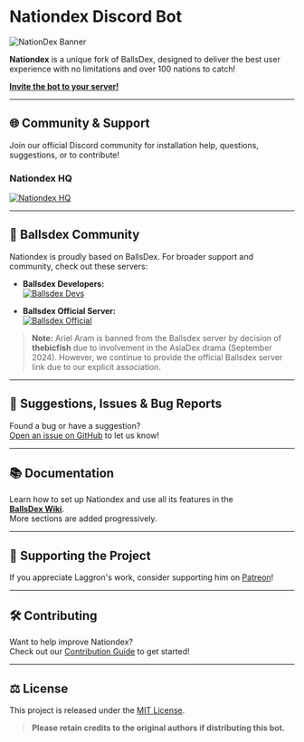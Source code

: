 # Nationdex Discord Bot

![NationDex Banner](assets/nationdex_banner.png)

**Nationdex** is a unique fork of BallsDex, designed to deliver the best user experience with no limitations and over 100 nations to catch!

[**Invite the bot to your server!**](https://discord.com/application-directory/1207017704096141312)

---

## 🌐 Community & Support

Join our official Discord community for installation help, questions, suggestions, or to contribute!

### Nationdex HQ

[![Nationdex HQ](https://discord.com/api/guilds/1118965941221466194/embed.png?style=banner2)](https://discord.gg/tKh3n5uVnm)

---

## 🤝 Ballsdex Community

Nationdex is proudly based on BallsDex. For broader support and community, check out these servers:

- **Ballsdex Developers:**  
  [![Ballsdex Devs](https://discord.com/api/guilds/1255250024741212262/embed.png?style=banner3)](https://discord.gg/PKKhee4fvy)

- **Ballsdex Official Server:**  
  [![Ballsdex Official](https://discord.com/api/guilds/1049118743101452329/embed.png?style=banner2)](https://discord.gg/tKh3n5uVnm)

> **Note:** Ariel Aram is banned from the Ballsdex server by decision of **thebicfish** due to involvement in the AsiaDex drama (September 2024). However, we continue to provide the official Ballsdex server link due to our explicit association.

---

## 🐞 Suggestions, Issues & Bug Reports

Found a bug or have a suggestion?  
[Open an issue on GitHub](../../issues) to let us know!

---

## 📚 Documentation

Learn how to set up Nationdex and use all its features in the  
[**BallsDex Wiki**](https://github.com/laggron42/BallsDex-Discordbot/wiki/).  
More sections are added progressively.

---

## 💖 Supporting the Project

If you appreciate Laggron's work, consider supporting him on [Patreon](https://patreon.com/retke)!

---

## 🛠️ Contributing

Want to help improve Nationdex?  
Check out our [Contribution Guide](CONTRIBUTING.md) to get started!

---

## ⚖️ License

This project is released under the [MIT License](https://opensource.org/licenses/MIT).

> **Please retain credits to the original authors if distributing this bot.**
